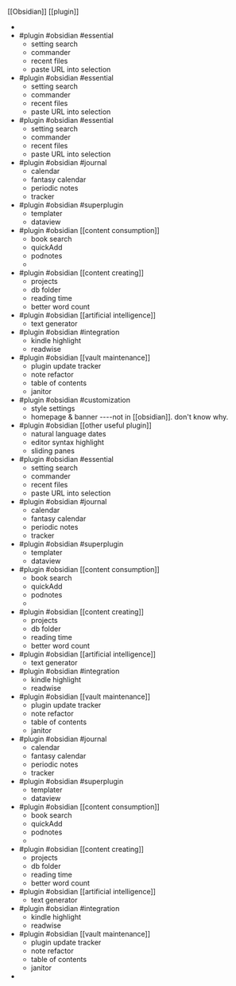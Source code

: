 [[Obsidian]] [[plugin]]

-
- #plugin #obsidian #essential
	- setting search
	- commander
	- recent files
	- paste URL into selection
- #plugin #obsidian #essential
	- setting search
	- commander
	- recent files
	- paste URL into selection
- #plugin #obsidian #essential
	- setting search
	- commander
	- recent files
	- paste URL into selection
- #plugin #obsidian #journal
	- calendar
	- fantasy calendar
	- periodic notes
	- tracker
- #plugin #obsidian #superplugin
	- templater
	- dataview
- #plugin #obsidian [[content consumption]]
	- book search
	- quickAdd
	- podnotes
	-
- #plugin #obsidian [[content creating]]
	- projects
	- db folder
	- reading time
	- better word count
- #plugin #obsidian [[artificial intelligence]]
	- text generator
- #plugin #obsidian #integration
	- kindle highlight
	- readwise
- #plugin #obsidian [[vault maintenance]]
	- plugin update tracker
	- note refactor
	- table of contents
	- janitor
- #plugin #obsidian #customization
	- style settings
	- homepage & banner ----not in [[obsidian]]. don't know why.
- #plugin #obsidian [[other useful plugin]]
	- natural language dates
	- editor syntax highlight
	- sliding panes
- #plugin #obsidian #essential
	- setting search
	- commander
	- recent files
	- paste URL into selection
- #plugin #obsidian #journal
	- calendar
	- fantasy calendar
	- periodic notes
	- tracker
- #plugin #obsidian #superplugin
	- templater
	- dataview
- #plugin #obsidian [[content consumption]]
	- book search
	- quickAdd
	- podnotes
	-
- #plugin #obsidian [[content creating]]
	- projects
	- db folder
	- reading time
	- better word count
- #plugin #obsidian [[artificial intelligence]]
	- text generator
- #plugin #obsidian #integration
	- kindle highlight
	- readwise
- #plugin #obsidian [[vault maintenance]]
	- plugin update tracker
	- note refactor
	- table of contents
	- janitor
- #plugin #obsidian #journal
	- calendar
	- fantasy calendar
	- periodic notes
	- tracker
- #plugin #obsidian #superplugin
	- templater
	- dataview
- #plugin #obsidian [[content consumption]]
	- book search
	- quickAdd
	- podnotes
	-
- #plugin #obsidian [[content creating]]
	- projects
	- db folder
	- reading time
	- better word count
- #plugin #obsidian [[artificial intelligence]]
	- text generator
- #plugin #obsidian #integration
	- kindle highlight
	- readwise
- #plugin #obsidian [[vault maintenance]]
	- plugin update tracker
	- note refactor
	- table of contents
	- janitor
-